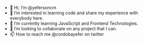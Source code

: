 - 👋 Hi, I’m @yefersoncm
- 👀 I’m interested in learning code and share my experience with everybody here.
- 🌱 I’m currently learning JavaScript and Frontend Technologies.
- 💞️ I’m looking to collaborate on any project that I can.
- 📫 How to reach me @cordobayefer on twitter

<!---
yefersoncm/yefersoncm is a ✨ special ✨ repository because its `README.md` (this file) appears on your GitHub profile.
You can click the Preview link to take a look at your changes.
--->
